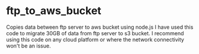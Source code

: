 # ftp_to_aws_bucket
Copies data between ftp server to aws bucket using node.js
I have used this code to migrate 30GB of data from ftp server to s3 bucket. 
I recommend using this code on any cloud platform or where the network connectivity won't be an issue.
